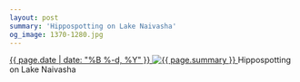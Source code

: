 ```yaml
---
layout: post
summary: 'Hippospotting on Lake Naivasha'
og_image: 1370-1280.jpg
---
```


<p>
 <time>
  <a href="/1370">
   {{ page.date | date: "%B %-d, %Y" }}
  </a>
 </time>
 <a href="/1370">
  <img alt="{{ page.summary }}" data-taken="5/10/2021" sizes="(min-width: 700px) 50vw, calc(100vw - 2rem)" src="{{ site.assets_url }}/1370-640.jpg" srcset="{{ site.assets_url }}/1370-320.jpg 320w, {{ site.assets_url }}/1370-640.jpg 640w, {{ site.assets_url }}/1370-960.jpg 960w, {{ site.assets_url }}/1370-1280.jpg 1280w"/>
 </a>
 <span>
  Hippospotting on Lake Naivasha
 </span>
</p>
